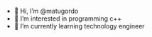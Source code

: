 - 👋 Hi, I’m @matugordo
- 👀 I’m interested in programming c++
- 🌱 I’m currently learning technology engineer

<!---
matugordo/matugordo is a ✨ special ✨ repository because its `README.md` (this file) appears on your GitHub profile.
You can click the Preview link to take a look at your changes.
--->
